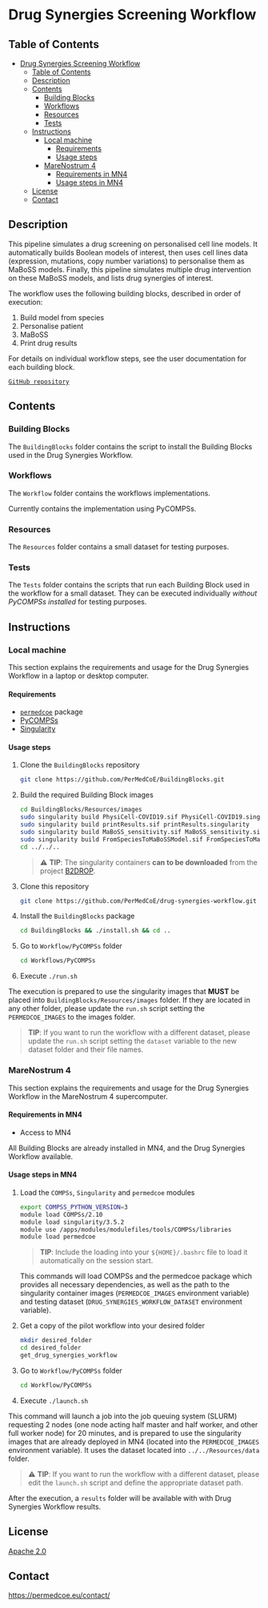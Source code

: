 # Drug Synergies Screening Workflow

## Table of Contents

- [Drug Synergies Screening Workflow](#drug-synergies-screening-workflow)
  - [Table of Contents](#table-of-contents)
  - [Description](#description)
  - [Contents](#contents)
    - [Building Blocks](#building-blocks)
    - [Workflows](#workflows)
    - [Resources](#resources)
    - [Tests](#tests)
  - [Instructions](#instructions)
    - [Local machine](#local-machine)
      - [Requirements](#requirements)
      - [Usage steps](#usage-steps)
    - [MareNostrum 4](#marenostrum-4)
      - [Requirements in MN4](#requirements-in-mn4)
      - [Usage steps in MN4](#usage-steps-in-mn4)
  - [License](#license)
  - [Contact](#contact)

## Description

This pipeline simulates a drug screening on personalised cell line models. It automatically builds Boolean models of interest, then uses cell lines data (expression, mutations, copy number variations) to personalise them as MaBoSS models. Finally, this pipeline simulates multiple drug intervention on these MaBoSS models, and lists drug synergies of interest.

The workflow uses the following building blocks, described in order of execution:

1. Build model from species
2. Personalise patient
3. MaBoSS
4. Print drug results

For details on individual workflow steps, see the user documentation for each building block.

[`GitHub repository`](https://github.com/PerMedCoE/drug-synergies-workflow>)

## Contents

### Building Blocks

The ``BuildingBlocks`` folder contains the script to install the
Building Blocks used in the Drug Synergies Workflow.

### Workflows

The ``Workflow`` folder contains the workflows implementations.

Currently contains the implementation using PyCOMPSs.

### Resources

The ``Resources`` folder contains a small dataset for testing purposes.

### Tests

The ``Tests`` folder contains the scripts that run each Building Block
used in the workflow for a small dataset.
They can be executed individually *without PyCOMPSs installed* for testing
purposes.

## Instructions

### Local machine

This section explains the requirements and usage for the Drug Synergies Workflow in a laptop or desktop computer.

#### Requirements

- [`permedcoe`](https://github.com/PerMedCoE/permedcoe) package
- [PyCOMPSs](https://pycompss.readthedocs.io/en/stable/Sections/00_Quickstart.html)
- [Singularity](https://sylabs.io/guides/3.0/user-guide/installation.html)

#### Usage steps

1. Clone the `BuildingBlocks` repository

   ```bash
   git clone https://github.com/PerMedCoE/BuildingBlocks.git
   ```

2. Build the required Building Block images

   ```bash
   cd BuildingBlocks/Resources/images
   sudo singularity build PhysiCell-COVID19.sif PhysiCell-COVID19.singularity
   sudo singularity build printResults.sif printResults.singularity
   sudo singularity build MaBoSS_sensitivity.sif MaBoSS_sensitivity.singularity
   sudo singularity build FromSpeciesToMaBoSSModel.sif FromSpeciesToMaBoSSModel.singularity
   cd ../../..
   ```

   > :warning: **TIP**: The singularity containers **can to be downloaded** from the project [B2DROP](https://b2drop.bsc.es/index.php/f/444350).


3. Clone this repository

   ```bash
   git clone https://github.com/PerMedCoE/drug-synergies-workflow.git
   ```

4. Install the `BuildingBlocks` package

   ```bash
   cd BuildingBlocks && ./install.sh && cd ..
   ```

5. Go to `Workflow/PyCOMPSs` folder

   ```bash
   cd Workflows/PyCOMPSs
   ```

6. Execute `./run.sh`

The execution is prepared to use the singularity images that **MUST** be placed into `BuildingBlocks/Resources/images` folder. If they are located in any other folder, please update the `run.sh` script setting the `PERMEDCOE_IMAGES` to the images folder.

> **TIP**: If you want to run the workflow with a different dataset, please update the `run.sh` script setting the `dataset` variable to the new dataset folder and their file names.

### MareNostrum 4

This section explains the requirements and usage for the Drug Synergies Workflow in the MareNostrum 4 supercomputer.

#### Requirements in MN4

- Access to MN4

All Building Blocks are already installed in MN4, and the Drug Synergies Workflow available.

#### Usage steps in MN4

1. Load the `COMPSs`, `Singularity` and `permedcoe` modules

   ```bash
   export COMPSS_PYTHON_VERSION=3
   module load COMPSs/2.10
   module load singularity/3.5.2
   module use /apps/modules/modulefiles/tools/COMPSs/libraries
   module load permedcoe
   ```

   > **TIP**: Include the loading into your `${HOME}/.bashrc` file to load it automatically on the session start.

   This commands will load COMPSs and the permedcoe package which provides all necessary dependencies, as well as the path to the singularity container images (`PERMEDCOE_IMAGES` environment variable) and testing dataset (`DRUG_SYNERGIES_WORKFLOW_DATASET` environment variable).

2. Get a copy of the pilot workflow into your desired folder

   ```bash
   mkdir desired_folder
   cd desired_folder
   get_drug_synergies_workflow
   ```

3. Go to `Workflow/PyCOMPSs` folder

   ```bash
   cd Workflow/PyCOMPSs
   ```

4. Execute `./launch.sh`

This command will launch a job into the job queuing system (SLURM) requesting 2 nodes (one node acting half master and half worker, and other full worker node) for 20 minutes, and is prepared to use the singularity images that are already deployed in MN4 (located into the `PERMEDCOE_IMAGES` environment variable). It uses the dataset located into `../../Resources/data` folder.

> :warning: **TIP**: If you want to run the workflow with a different dataset, please edit the `launch.sh` script and define the appropriate dataset path.

After the execution, a `results` folder will be available with with Drug Synergies Workflow results.

## License

[Apache 2.0](https://www.apache.org/licenses/LICENSE-2.0)

## Contact

<https://permedcoe.eu/contact/>
